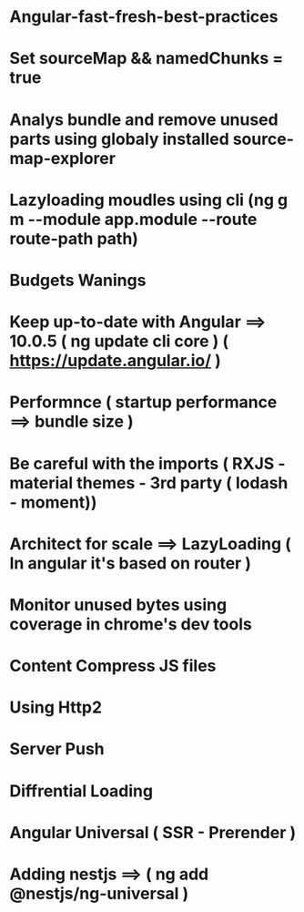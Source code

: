 # Angular-fast-fresh-best-practices

# Set sourceMap && namedChunks = true

# Analys bundle and remove unused parts using globaly installed source-map-explorer

# Lazyloading moudles using cli (ng g m --module app.module --route route-path path)

# Budgets Wanings

# Keep up-to-date with Angular ==> 10.0.5 ( ng update cli core ) ( https://update.angular.io/ )

# Performnce ( startup performance ==> bundle size )

# Be careful with the imports ( RXJS - material themes - 3rd party ( lodash - moment))

# Architect for scale ==> LazyLoading ( In angular it's based on router )

# Monitor unused bytes using coverage in chrome's dev tools

# Content Compress JS files

# Using Http2

# Server Push

# Diffrential Loading

# Angular Universal ( SSR - Prerender )

# Adding nestjs ==> ( ng add @nestjs/ng-universal )
